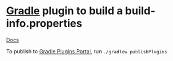 # [Gradle](https://gradle.org) plugin to build a build-info.properties

[Docs](https://mparlee.github.io/build-info-gradle-plugin/index.html)

To publish to [Gradle Plugins Portal](https://plugins.gradle.org), run `./gradlew publishPlugins`
